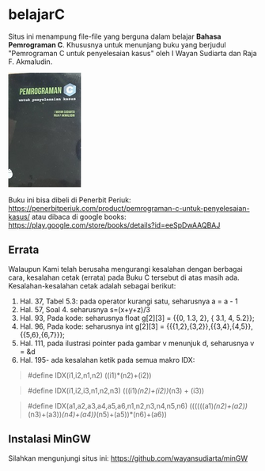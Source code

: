 # belajarC
Situs ini menampung file-file yang berguna dalam belajar **Bahasa Pemrograman C**.
Khususnya untuk menunjang buku yang berjudul "Pemrograman C untuk penyelesaian kasus"
oleh I Wayan Sudiarta dan Raja F. Akmaludin.

![image buku C](https://github.com/wayansudiarta/belajarC/blob/master/buku-cs.jpg)

Buku ini bisa dibeli di Penerbit Periuk: https://penerbitperiuk.com/product/pemrograman-c-untuk-penyelesaian-kasus/
atau dibaca di google books: https://play.google.com/store/books/details?id=eeSpDwAAQBAJ

## Errata
Walaupun Kami telah berusaha mengurangi kesalahan dengan berbagai cara, kesalahan cetak (errata) pada Buku C tersebut di atas masih ada. Kesalahan-kesalahan cetak adalah sebagai berikut:

1) Hal. 37, Tabel 5.3: pada operator kurangi satu, seharusnya a = a - 1
2) Hal. 57, Soal 4. seharusnya s=(x+y+z)/3
3) Hal. 93, Pada kode: seharusnya float g[2][3] = {{0, 1.3, 2}, { 3.1, 4, 5.2}};  
4) Hal. 96, Pada kode: seharusnya int g[2][3] = {{{1,2},{3,2}},{{3,4},{4,5}},{{5,6},{6,7}}};  
5) Hal. 111, pada ilustrasi pointer pada gambar v menunjuk d, seharusnya v = &d
6) Hal. 195- 
   ada kesalahan ketik pada semua makro IDX:
> #define IDX(i1,i2,n1,n2) ((i1)*(n2)+(i2))
   
> #define IDX(i1,i2,i3,n1,n2,n3) (((i1)*(n2)+(i2))*(n3) + (i3))
   
> #define IDX(a1,a2,a3,a4,a5,a6,n1,n2,n3,n4,n5,n6) ((((((a1)*(n2)+(a2))*(n3)+(a3))*(n4)+(a4))*(n5)+(a5))*(n6)+(a6))
   
## Instalasi MinGW
Silahkan mengunjungi situs ini: https://github.com/wayansudiarta/minGW
